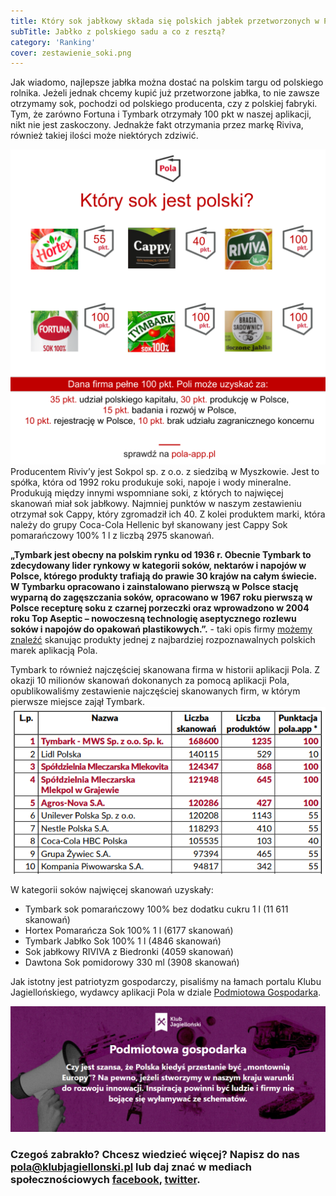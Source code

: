 ```yaml
---
title: Który sok jabłkowy składa się polskich jabłek przetworzonych w Polsce?
subTitle: Jabłko z polskiego sadu a co z resztą?
category: 'Ranking'
cover: zestawienie_soki.png
---
```


Jak wiadomo, najlepsze jabłka można dostać na polskim targu od polskiego rolnika. Jeżeli jednak chcemy kupić już przetworzone jabłka, to nie zawsze otrzymamy sok, pochodzi od polskiego producenta, czy z polskiej fabryki. Tym, że zarówno Fortuna i Tymbark otrzymały 100 pkt w naszej aplikacji, nikt nie jest zaskoczony. Jednakże fakt otrzymania przez markę Riviva, również takiej ilości może niektórych zdziwić.

![](zestawienie_soki.png) Producentem Riviv’y jest Sokpol sp. z o.o. z siedzibą w Myszkowie. Jest to spółka, która od 1992 roku produkuje soki, napoje i wody mineralne. Produkują między innymi wspomniane soki, z których to najwięcej skanowań miał sok jabłkowy. Najmniej punktów w naszym zestawieniu otrzymał sok Cappy, który zgromadził ich 40. Z kolei produktem marki, która należy do grupy Coca-Cola Hellenic był skanowany jest Cappy Sok pomarańczowy 100% 1 l z liczbą 2975 skanowań.

**„Tymbark jest obecny na polskim rynku od 1936 r. Obecnie Tymbark to zdecydowany lider rynkowy w kategorii soków, nektarów i napojów w Polsce, którego produkty trafiają do prawie 30 krajów na całym świecie. W Tymbarku opracowano i zainstalowano pierwszą w Polsce stację wyparną do zagęszczania soków, opracowano w 1967 roku pierwszą w Polsce recepturę soku z czarnej porzeczki oraz wprowadzono w 2004 roku Top Aseptic – nowoczesną technologię aseptycznego rozlewu soków i napojów do opakowań plastikowych.”.** - taki opis firmy [możemy znaleźć](https://www.pola-app.pl/) skanując produkty jednej z najbardziej rozpoznawalnych polskich marek aplikacją Pola.

Tymbark to również najczęściej skanowana firma w historii aplikacji Pola. Z okazji 10 milionów skanowań dokonanych za pomocą aplikacji Pola, opublikowaliśmy zestawienie najczęściej skanowanych firm, w którym pierwsze miejsce zajął Tymbark.
![](ranking.PNG)

W kategorii soków najwięcej skanowań uzyskały:

- Tymbark sok pomarańczowy 100% bez dodatku cukru 1 l (11 611 skanowań)
- Hortex Pomarańcza Sok 100% 1 l (6177 skanowań)
- Tymbark Jabłko Sok 100% 1 l (4846 skanowań)
- Sok jabłkowy RIVIVA z Biedronki (4059 skanowań)
- Dawtona Sok pomidorowy 330 ml (3908 skanowań)

Jak istotny jest patriotyzm gospodarczy, pisaliśmy na łamach portalu Klubu Jagiellońskiego, wydawcy aplikacji Pola w dziale [Podmiotowa Gospodarka](https://klubjagiellonski.pl/2018/08/07/patriotyzm-konsumencki-na-powaznie-aplikacja-pola-startuje-ze-znakiem-towarowym/).

![](PG.PNG)

### Czegoś zabrakło? Chcesz wiedzieć więcej? Napisz do nas **pola@klubjagiellonski.pl** lub daj znać w mediach społecznościowych [facebook](https://www.facebook.com/app.pola), [twitter](https://twitter.com/pola_app).
